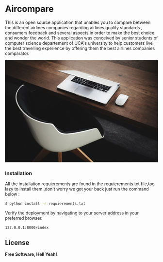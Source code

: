 # Aircompare

This is an open source application that unables you to compare between the different airlines companies regarding airlines quality standards , consumers feedback and several aspects in order to make the best choice and wonder the world. This application was conceived by senior students of computer science departement of UCA's university to help customers live the best travelling experience by offering them the best airlines companies comparator.

![alt text](static/img/bg-masthead.jpg?raw=true)








### Installation


All the installation requierements are found in the requierements.txt file,too lazy to install them ,don't worry we got your back just run the command below : 

```sh
$ python install -r requierements.txt
```

Verify the deployment by navigating to your server address in your preferred browser.

```sh
127.0.0.1:8000/index
```


License
----





**Free Software, Hell Yeah!**




